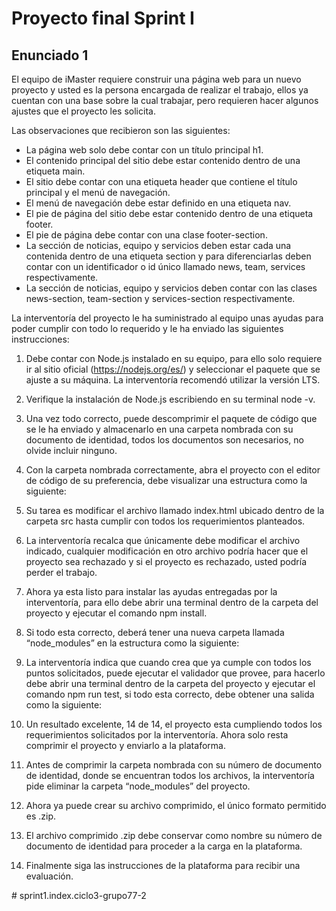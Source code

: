 # Proyecto final Sprint I

## Enunciado 1

El equipo de iMaster requiere construir una página web para un nuevo proyecto y usted es la persona encargada de realizar el trabajo, ellos ya cuentan con una base sobre la cual trabajar, pero requieren hacer algunos ajustes que el proyecto les solicita.

Las observaciones que recibieron son las siguientes:

-	La página web solo debe contar con un título principal h1.
-	El contenido principal del sitio debe estar contenido dentro de una etiqueta main.
-	El sitio debe contar con una etiqueta header que contiene el título principal y el menú de navegación.
-	El menú de navegación debe estar definido en una etiqueta nav.
-	El pie de página del sitio debe estar contenido dentro de una etiqueta footer.
-	El pie de página debe contar con una clase footer-section.
-	La sección de noticias, equipo y servicios deben estar cada una contenida dentro de una etiqueta section y para diferenciarlas deben contar con un identificador o id único llamado news, team, services respectivamente.
-	La sección de noticias, equipo y servicios deben contar con las clases news-section, team-section y services-section respectivamente. 


La interventoría del proyecto le ha suministrado al equipo unas ayudas para poder cumplir con todo lo requerido y le ha enviado las siguientes instrucciones:

1.	Debe contar con Node.js instalado en su equipo, para ello solo requiere ir al sitio oficial (https://nodejs.org/es/) y seleccionar el paquete que se ajuste a su máquina. La interventoría recomendó utilizar la versión LTS.
2.	Verifique la instalación de Node.js escribiendo en su terminal node -v.
3.	Una vez todo correcto, puede descomprimir el paquete de código que se le ha enviado y almacenarlo en una carpeta nombrada con su documento de identidad, todos los documentos son necesarios, no olvide incluir ninguno.
4.	Con la carpeta nombrada correctamente, abra el proyecto con el editor de código de su preferencia, debe visualizar una estructura como la siguiente:
 

5.	Su tarea es modificar el archivo llamado index.html ubicado dentro de la carpeta src hasta cumplir con todos los requerimientos planteados.
6.	La interventoría recalca que únicamente debe modificar el archivo indicado, cualquier modificación en otro archivo podría hacer que el proyecto sea rechazado y si el proyecto es rechazado, usted podría perder el trabajo.
7.	Ahora ya esta listo para instalar las ayudas entregadas por la interventoría, para ello debe abrir una terminal dentro de la carpeta del proyecto y ejecutar el comando npm install.
8.	Si todo esta correcto, deberá tener una nueva carpeta llamada “node_modules” en la estructura como la siguiente:

 

9.	La interventoría indica que cuando crea que ya cumple con todos los puntos solicitados, puede ejecutar el validador que provee, para hacerlo debe abrir una terminal dentro de la carpeta del proyecto y ejecutar el comando npm run test, si todo esta correcto, debe obtener una salida como la siguiente:
 

10.	Un resultado excelente, 14 de 14, el proyecto esta cumpliendo todos los requerimientos solicitados por la interventoría. Ahora solo resta comprimir el proyecto y enviarlo a la plataforma.
11.	Antes de comprimir la carpeta nombrada con su número de documento de identidad, donde se encuentran todos los archivos, la interventoría pide eliminar la carpeta “node_modules” del proyecto.
12.	Ahora ya puede crear su archivo comprimido, el único formato permitido es .zip.
13.	El archivo comprimido .zip debe conservar como nombre su número de documento de identidad para proceder a la carga en la plataforma.
14.	Finalmente siga las instrucciones de la plataforma para recibir una evaluación.


#   s p r i n t 1 . i n d e x . c i c l o 3 - g r u p o 7 7 - 2  
 